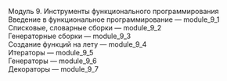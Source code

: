 Модуль 9. Инструменты функционального программирования  
Введение в функциональное программирование — module_9_1  
Списковые, словарные сборки — module_9_2  
Генераторные сборки — module_9_3  
Создание функций на лету — module_9_4  
Итераторы — module_9_5  
Генераторы — module_9_6  
Декораторы — module_9_7  
